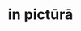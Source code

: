 ---
title: in pictūrā
nmtitle: in pictura
meaning: in the picture
ch: 9
di: (ablative singular)
pos: prepphrase
preposition: in
noun: pictūrā
---